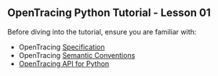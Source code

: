 ## OpenTracing Python Tutorial - Lesson 01

Before diving into the tutorial, ensure you are familiar with:

* OpenTracing [Specification](https://github.com/opentracing/specification/blob/master/specification.md)
* OpenTracing [Semantic Conventions](https://github.com/opentracing/specification/blob/master/semantic_conventions.md)
* [OpenTracing API for Python](https://github.com/opentracing/opentracing-python)
